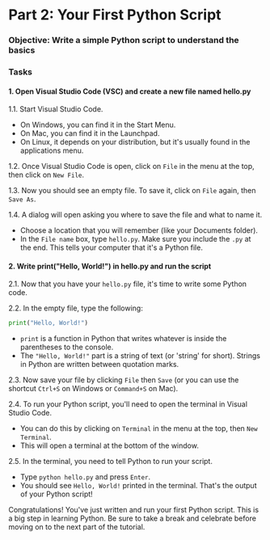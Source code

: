 # Part 2: Your First Python Script

### Objective: Write a simple Python script to understand the basics

### Tasks

#### 1. Open Visual Studio Code (VSC) and create a new file named hello.py

1.1. Start Visual Studio Code.

- On Windows, you can find it in the Start Menu.
- On Mac, you can find it in the Launchpad.
- On Linux, it depends on your distribution, but it's usually found in the applications menu.

1.2. Once Visual Studio Code is open, click on `File` in the menu at the top, then click on `New File`.

1.3. Now you should see an empty file. To save it, click on `File` again, then `Save As`.

1.4. A dialog will open asking you where to save the file and what to name it.

- Choose a location that you will remember (like your Documents folder).
- In the `File name` box, type `hello.py`. Make sure you include the `.py` at the end. This tells your computer that it's a Python file.

#### 2. Write print("Hello, World!") in hello.py and run the script

2.1. Now that you have your `hello.py` file, it's time to write some Python code.

2.2. In the empty file, type the following:

```python
print("Hello, World!")
```

- `print` is a function in Python that writes whatever is inside the parentheses to the console.
- The `"Hello, World!"` part is a string of text (or 'string' for short). Strings in Python are written between quotation marks.

2.3. Now save your file by clicking `File` then `Save` (or you can use the shortcut `Ctrl+S` on Windows or `Command+S` on Mac).

2.4. To run your Python script, you'll need to open the terminal in Visual Studio Code.

- You can do this by clicking on `Terminal` in the menu at the top, then `New Terminal`.
- This will open a terminal at the bottom of the window.

2.5. In the terminal, you need to tell Python to run your script.

- Type `python hello.py` and press `Enter`.
- You should see `Hello, World!` printed in the terminal. That's the output of your Python script!

Congratulations! You've just written and run your first Python script. This is a big step in learning Python. Be sure to take a break and celebrate before moving on to the next part of the tutorial.
